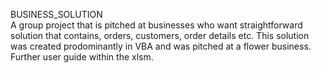 BUSINESS_SOLUTION <br/>
A group project that is pitched at businesses who want straightforward solution that contains, orders, customers, order details etc. This solution was created prodominantly in VBA and was pitched at a flower business. Further user guide within the xlsm.
